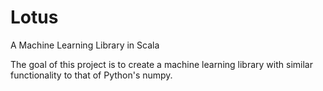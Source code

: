 # Lotus
A Machine Learning Library in Scala

The goal of this project is to create a machine learning library with similar functionality to that of Python's numpy.
